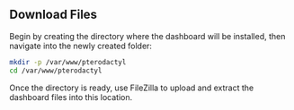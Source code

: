 ## Download Files
Begin by creating the directory where the dashboard will be installed, then navigate into the newly created folder:
```bash
mkdir -p /var/www/pterodactyl
cd /var/www/pterodactyl
```
Once the directory is ready, use FileZilla to upload and extract the dashboard files into this location.

